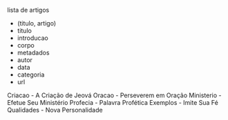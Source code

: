 lista de artigos

- (titulo, artigo)
- titulo
- introducao
- corpo
- metadados
- autor
- data
- categoria
- url

Criacao - A Criação de Jeová
Oracao - Perseverem em Oração
Ministerio - Efetue Seu Ministério
Profecia - Palavra Profética
Exemplos - Imite Sua Fé
Qualidades - Nova Personalidade
